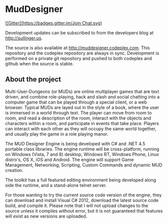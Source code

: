 MudDesigner
===========
[![Gitter](https://badges.gitter.im/Join Chat.svg)](https://gitter.im/scionwest/MudDesigner?utm_source=badge&utm_medium=badge&utm_campaign=pr-badge&utm_content=badge)

Development updates can be subscribed to from the developers blog at http://sullinger.us.

The source is also available at http://muddesigner.codeplex.com. This repository and the codeplex repository are always in sync. Development is performed on a private git repository and pushed to both codeplex and github when the source is stable.

About the project
-------------------

Multi-User-Dungeons (or MUDs) are online multiplayer games that are text driven, and combine role-playing, hack and slash and social chatting into a computer game that can be played through a special client, or a web browser. Typical MUDs are layed out in the style of a book, where the user is immersed in a world through text. The player can move from room to room, and read a description of the room, interact with the objects and characters within a room, and participate in events that take place. Players can interact with each other as they will occupy the same world together, and usually play the game in a role playing manor.

The MUD Designer Engine is being developed with C# and .NET 4.5 portable class libraries. The engine runtime will be cross-platform, running on Windows (Vista, 7 and 8) desktop, Windows RT, Windows Phone, Linux distro's, OS X, iOS and Android. The engine will support Game Management, Networking, Scripting, Custom Commands and dynamic MUD creation. 

The toolkit has a full featured editing environment being developed along side the runtime, and a stand-alone telnet server.

For those wanting to try the current source code version of the engine, they can download and install Visual C# 2012, download the latest source code build, and compile it. Please note that I will not upload changes to the source unless it compiles without error, but it is not guaranteed that features will exist as new versions are uploaded. 
